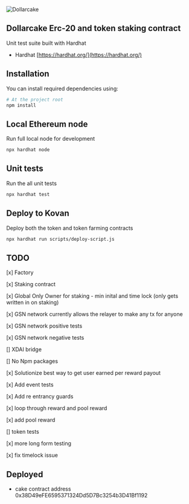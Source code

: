 ![Dollarcake](https://dollarcake.com/logo_dark.png)

## Dollarcake Erc-20 and token staking contract

Unit test suite built with Hardhat

- Hardhat [https://hardhat.org/](https://hardhat.org/)

## Installation

You can install required dependencies using:

```sh
# At the project root
npm install
```

## Local Ethereum node

Run full local node for development

```sh
npx hardhat node
```

## Unit tests

Run the all unit tests

```sh
npx hardhat test
```

## Deploy to Kovan

Deploy both the token and token farming contracts

```sh
npx hardhat run scripts/deploy-script.js
```

## TODO 
[x] Factory

[x] Staking contract

[x] Global Only Owner for staking - min inital and time lock (only gets written in on staking)

[x] GSN network currently allows the relayer to make any tx for anyone

[x] GSN network positive tests

[x] GSN network negative tests


[] XDAI bridge

[] No Npm packages

[x] Solutionize best way to get user earned per reward payout


[x] Add event tests

[x] Add re entrancy guards

[x] loop through reward and pool reward

[x] add pool reward 

[] token tests

[x] more long form testing

[x] fix timelock issue 

## Deployed 
* cake contract address 0x38D49eFE6595371324Dd5D7Bc3254b3D41Bf1192
